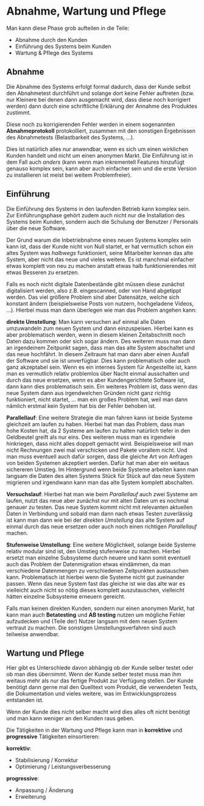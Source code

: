 # Abnahme, Wartung und Pflege

Man kann diese Phase grob aufteilen in die Teile:
- Abnahme durch den Kunden
- Einführung des Systems beim Kunden
- Wartung & Pflege des Systems

## Abnahme

Die Abnahme des Systems erfolgt formal dadurch, dass der Kunde selbst den Abnahmetest durchführt und
solange dort keine Fehler auftreten (bzw. nur Kleinere bei denen dann ausgemacht wird, dass diese
noch korrigiert werden) dann durch eine schriftliche Erklärung der Annahme des Produktes zustimmt.

Diese noch zu korrigierenden Fehler werden in einem sogenannten **Abnahmeprotokoll** protokolliert,
zusammen mit den sonstigen Ergebnissen des Abnahmetests (Belastbarkeit des Systems, ...).

Dies ist natürlich alles nur anwendbar, wenn es sich um einen wirklichen Kunden handelt und nicht um
einen anonymen Markt. Die Einführung ist in dem Fall auch *anders* (kann wenn man inkrementell Features
hinzufügt genauso komplex sein, kann aber auch einfacher sein und die erste Version zu installieren ist
meist bei weitem Problemfreier).

## Einführung

Die Einführung des Systems in den laufenden Betrieb kann komplex sein. Zur Einführungsphase gehört zudem
auch nicht nur die Installation des Systems beim Kunden, sondern auch die Schulung der Benutzer / Personals
über die neue Software.

Der Grund warum die Inbetriebnahme eines neuen Systems komplex sein kann ist, dass der Kunde nicht von Null
startet, er hat vermutlich schon ein altes System was *halbwegs* funktioniert, seine Mitarbeiter kennen das
alte System, aber nicht das neue und vieles weitere. Es ist manchmal einfacher etwas komplett von neu zu
machen anstatt etwas halb funktionierendes mit etwas Besseren zu ersetzen.

Falls es noch nicht digitale Datenbestände gibt müssen diese zunächst digitalisiert werden, also z.B.
eingescanned, oder von Hand abgetippt werden. Das viel größere Problem sind aber Datensätze, welche sich
konstant ändern (beispielsweise Posts von nutzern, hochgeladene Videos, ...). Hierbei muss man dann überlegen
wie man das Problem angehen kann:

**direkte Umstellung**: Man kann versuchen auf einmal alle Daten umzuwandeln zum neuen System und dann einzuspeisen.
Hierbei kann es aber problematisch werden, wenn in diesem kleinen Zeitabschnitt noch Daten dazu kommen oder sich
sogar ändern. Des weiteren muss man dann an irgendeinem Zeitpunkt sagen, dass man das alte System abschaltet und
das neue hochfährt. In diesem Zeitraum hat man dann aber einen Ausfall der Software und sie ist unverfügbar.
Dies kann problematisch oder auch ganz akzeptabel sein. Wenn es ein internes System für Angestellte ist, kann
man es vermutlich relativ problemlos über Nacht einmal ausschalten und durch das neue ersetzen, wenn es aber
Kundengerichtete Software ist, dann kann dies problematisch sein. Ein weiteres Problem ist, dass wenn das
neue System dann aus irgendwelchen Gründen nicht ganz richtig funktioniert, nicht startet, ... man ein großes
Problem hat, weil man dann nämlich erstmal kein System hat bis der Fehler behoben ist.

**Parallellauf**: Eine weitere Strategie die man fahren kann ist beide Systeme gleichzeit am laufen zu haben.
Hierbei hat man das Problem, dass man hohe Kosten hat, da 2 Systeme am laufen zu halten natürlich tiefer in den
Geldbeutel greift als nur eins. Des weiteren muss man es irgendwie hinkriegen, dass nicht alles doppelt gemacht wird.
Beispielsweise will man nicht Rechnungen zwei mal verschicken und Pakete vorallem nicht. Und man muss eventuell auch
dafür sorgen, dass die gleiche Art von Anfragen von beiden Systemen akzeptiert werden. Dafür hat man aber ein
weitaus sichereren Umstieg. Im Hintergrund wenn beide Systeme arbeiten kann man langsam die Daten des alten Systems
Stück für Stück auf das neue System migrieren und irgendwann kann man das alte System komplett abschalten.

**Versuchslauf**: Hierbei hat man wie beim *Parallellauf* auch zwei Systeme am laufen, nutzt das neue aber zunächst
nur mit alten Daten um es nochmal genauer zu testen. Das neue System kommt nicht mit relevanten aktuellen Daten in
Verbindung und sobald man dann nach etwas Testen zuverlässig ist kann man dann wie bei der *direkten Umstellung*
das alte System auf einmal durch das neue ersetzen oder auch noch einen richtigen *Parallellauf* machen.

**Stufenweise Umstellung**: Eine weitere Möglichkeit, solange beide Systeme relativ modular sind ist, den Umstieg
stufenweise zu machen. Hierbei ersetzt man einzelne Subsysteme durch neuere und kann somit eventuell auch das Problem
der Datenmigration etwas eindämmen, da man verschiedene Datenmengen zu verschiedenen Zeitpunkten austauschen kann.
Problematisch ist hierbei wenn die Systeme nicht gut zueinander passen. Wenn das neue System fast das gleiche ist wie
das alte war es vielleicht auch nicht so nötig dieses komplett auszutauschen, vielleicht hätten einzelne Subsysteme
erneuern gereicht.

Falls man keinen direkten Kunden, sondern nur einen anonymen Markt, hat kann man auch **Betatesting** und
**AB testing** nutzen um mögliche Fehler aufzudecken und (Teile der) Nutzer langsam mit dem neuen System vertraut zu
machen. Die sonstigen Umstellungsverfahren sind auch teilweise anwendbar.

## Wartung und Pflege

Hier gibt es Unterschiede davon abhängig ob der Kunde selber testet oder ob man dies übernimmt. Wenn der Kunde
selber testet muss man ihm weitaus mehr als nur das fertige Produkt zur Verfügung stellen. Der Kunde benötigt
dann gerne mal den Quelltext vom Produkt, die verwendeten Tests, die Dokumentation und vieles weitere, was im
Entwicklungsprozess entstanden ist.

Wenn der Kunde dies nicht selber macht wird dies alles oft nicht benötigt und man kann weniger an den Kunden
raus geben.

Die Tätigkeiten in der Wartung und Pflege kann man in **korrektive** und **progressive** Tätigkeiten einsortieren:

**korrektiv**:
- Stabilisierung / Korrektur
- Optimierung / Leistungsverbesserung

**progressive**: 
- Anpassung / Änderung
- Erweiterung
